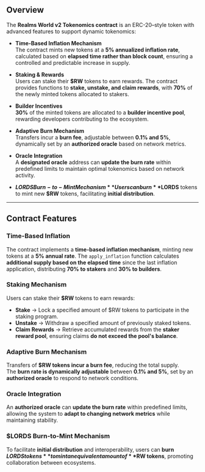 

## Overview

The **Realms World v2 Tokenomics contract** is an ERC-20–style token with advanced features to support dynamic tokenomics:

- **Time-Based Inflation Mechanism**  
  The contract mints new tokens at a **5% annualized inflation rate**, calculated based on **elapsed time rather than block count**, ensuring a controlled and predictable increase in supply.

- **Staking & Rewards**  
  Users can stake their **$RW** tokens to earn rewards. The contract provides functions to **stake, unstake, and claim rewards**, with **70%** of the newly minted tokens allocated to stakers.

- **Builder Incentives**  
  **30%** of the minted tokens are allocated to a **builder incentive pool**, rewarding developers contributing to the ecosystem.

- **Adaptive Burn Mechanism**  
  Transfers incur a **burn fee**, adjustable between **0.1% and 5%**, dynamically set by an **authorized oracle** based on network metrics.

- **Oracle Integration**  
  A **designated oracle** address can **update the burn rate** within predefined limits to maintain optimal tokenomics based on network activity.

- **$LORDS Burn-to-Mint Mechanism**  
  Users can burn **$LORDS** tokens to mint new **$RW** tokens, facilitating **initial distribution**.

---

## Contract Features

### **Time-Based Inflation**
The contract implements a **time-based inflation mechanism**, minting new tokens at a **5% annual rate**. The `apply_inflation` function calculates **additional supply based on the elapsed time** since the last inflation application, distributing **70% to stakers** and **30% to builders**.

### **Staking Mechanism**
Users can stake their **$RW** tokens to earn rewards:
- **Stake** → Lock a specified amount of $RW tokens to participate in the staking program.
- **Unstake** → Withdraw a specified amount of previously staked tokens.
- **Claim Rewards** → Retrieve accumulated rewards from the **staker reward pool**, ensuring claims **do not exceed the pool's balance**.

### **Adaptive Burn Mechanism**
Transfers of **$RW tokens incur a burn fee**, reducing the total supply.  
The **burn rate is dynamically adjustable** between **0.1% and 5%**, set by an **authorized oracle** to respond to network conditions.

### **Oracle Integration**
An **authorized oracle** can **update the burn rate** within predefined limits, allowing the system to **adapt to changing network metrics** while maintaining stability.

### **$LORDS Burn-to-Mint Mechanism**
To facilitate **initial distribution** and interoperability, users can **burn $LORDS tokens** to mint an equivalent amount of **$RW tokens**, promoting collaboration between ecosystems.

